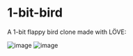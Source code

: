 # 1-bit-bird
A 1-bit flappy bird clone made with LÖVE:

![image](https://github.com/user-attachments/assets/7c68515e-75c9-49e6-9f7b-20dd17936e36)
![image](https://github.com/user-attachments/assets/84ee4795-2c22-4b62-8bb9-82231d5d7b6d)
